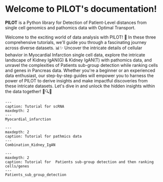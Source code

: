 

# Welcome to PILOT's documentation!



**PILOT** is a Python library for Detection of PatIent-Level distances from single cell genomics and pathomics data with Optimal Transport.

Welcome to the exciting world of data analysis with PILOT! 🚀 In these three comprehensive tutorials, we'll guide you through a fascinating journey across diverse datasets. 📊✨ Uncover the intricate details of cellular behavior in Myocardial Infarction single cell data, explore the intricate landscape of Kidney IgAN(G) & Kidney IgAN(T) with pathomics data, and unravel the complexities of Patients sub-group detection while ranking cells and genes in Pancreas data. Whether you're a beginner or an experienced data enthusiast, our step-by-step guides will empower you to harness the power of PILOT to derive insights and make impactful discoveries from these intricate datasets. Let's dive in and unlock the hidden insights within the data together! 🧬🔍💡


```{toctree}
---
caption: Tutorial for scRNA
maxdepth: 2
---
Myocardial_infarction
```

```{toctree}
---
maxdepth: 2
caption: Tutorial for pathmics data
---
Combination_Kidney_IgAN
```

```{toctree}
---
maxdepth: 2
caption: Tutorial for  Patients sub-group detection and then ranking cells/genes
---
Patients_sub_group_detection
```
